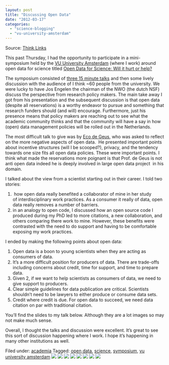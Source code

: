 ```yaml
---
layout: post
title: "Discussing Open Data"
date: "2012-03-17"
categories: 
  - "science-blogging"
  - "vu-university-amsterdam"
---
```


Source: [Think Links](http://thinklinks.wordpress.com/feed/)

This past Thursday, I had the opportunity to participate in a mini-symposium held by the [VU University Amsterdam](http://www.vu.nl) (where I work) around open data for science titled [Open Data for Science: Will it hurt or help?](http://public1.tripolis.com/preview?I2y6qeugOE_lJ2ARJDK3GXH8ag665maJB7IX1aHrAWS4a3DzFVxr0AOs4B8ekLHN)

The symposium consisted of [three 15 minute talks](http://www.vu.nl/en/news-agenda/agenda/2012/jan-mar/15-maart-open-data.asp) and then some lively discussion with the audience of I think ~60 people from the university. We were lucky to have Jos Engelen the chairman of the NWO (the dutch NSF) discuss the perspective from research policy makers. The main take away I got from his presentation and the subsequent discussion is that open data (despite all reservations) is a worthy endeavor to pursue and something that research funders should (and will) encourage. Furthermore, just his presence means that policy makers are reaching out to see what the academic community thinks and that the community will have a say in how (open) data management policies will be rolled out in the Netherlands.

The most difficult talk to give was by [Eco de Geus](http://www.psy.vu.nl/nl/over-de-faculteit/medewerkers-alfabetisch/medewerkers-f-h/jcn-geus/index.asp), who was asked to reflect on the more negative aspects of open data.  He presented important points about incentive structures (will I be scooped?), privacy, and the tendency towards one size fits all open data policies. These were important points. I think what made the reservations more poignant is that Prof. de Geus is not anti open data indeed he is deeply involved in large open data project  in his domain.

I talked about the view from a scientist starting out in their career. I told two stories:

1.  how open data really benefited a collaborator of mine in her study of interdisciplinary work practices. As a consumer it really of data, open data really removes a number of barriers.
2. in an analogy to open code, I discussed how an open source code I produced during my PhD led to more citations, a new collaboration, and others comparing there work to mine. However, these benefits were contrasted with the need to do support and having to be comfortable exposing my work practices.

I ended by making the following points about open data:

1. Open data is a boon to young scientists when they are acting as consumers of data.
2. It’s a more difficult position for producers of data. There are trade-offs including concerns about credit, time for support, and time to prepare data.
3. Given 2, if we want to help scientists as consumers of data, we need to give support to producers.
4. Clear simple guidelines for data publication are critical. Scientists shouldn’t need to be lawyers to either produce or consume data sets.
5. Credit where credit is due. For open data to succeed, we need data citation on par with traditional citation.

You’ll find the slides to my talk below. Although they are a lot images so may not make much sense.

Overall, I thought the talks and discussion were excellent. It’s great to see this sort of discussion happening where I work. I hope it’s happening in many other institutions as well.

  
Filed under: [academia](http://thinklinks.wordpress.com/category/academia/) Tagged: [open data](http://thinklinks.wordpress.com/tag/open-data/), [science](http://thinklinks.wordpress.com/tag/science/), [symposium](http://thinklinks.wordpress.com/tag/symposium/), [vu university amsterdam](http://thinklinks.wordpress.com/tag/vu-university-amsterdam/) [![](http://feeds.wordpress.com/1.0/comments/thinklinks.wordpress.com/377/)](http://feeds.wordpress.com/1.0/gocomments/thinklinks.wordpress.com/377/) [![](http://feeds.wordpress.com/1.0/delicious/thinklinks.wordpress.com/377/)](http://feeds.wordpress.com/1.0/godelicious/thinklinks.wordpress.com/377/) [![](http://feeds.wordpress.com/1.0/facebook/thinklinks.wordpress.com/377/)](http://feeds.wordpress.com/1.0/gofacebook/thinklinks.wordpress.com/377/) [![](http://feeds.wordpress.com/1.0/twitter/thinklinks.wordpress.com/377/)](http://feeds.wordpress.com/1.0/gotwitter/thinklinks.wordpress.com/377/) [![](http://feeds.wordpress.com/1.0/stumble/thinklinks.wordpress.com/377/)](http://feeds.wordpress.com/1.0/gostumble/thinklinks.wordpress.com/377/) [![](http://feeds.wordpress.com/1.0/digg/thinklinks.wordpress.com/377/)](http://feeds.wordpress.com/1.0/godigg/thinklinks.wordpress.com/377/) [![](http://feeds.wordpress.com/1.0/reddit/thinklinks.wordpress.com/377/)](http://feeds.wordpress.com/1.0/goreddit/thinklinks.wordpress.com/377/) ![](http://stats.wordpress.com/b.gif?host=thinklinks.wordpress.com&blog=5274753&post=377&subd=thinklinks&ref=&feed=1)
